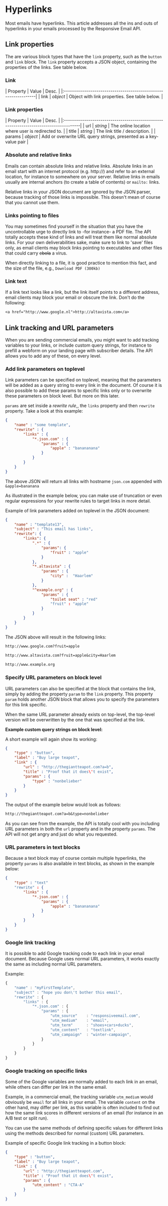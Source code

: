 # Hyperlinks

Most emails have hyperlinks. This article addresses all the ins and outs of 
hyperlinks in your emails processed by the Responsive Email API.

## Link properties

The are various block types that have the `link` property, such as the `button` 
and `link` block. The `link` property accepts a JSON object, containing 
the properties of the links. See table below.

### Link

| Property | Value | Desc.                                        |
|:----------------------------------------------------------------|
| link | _object_ | Object with link properties. See table below. |

### Link properties

| Property | Value | Desc.                                                              |
|:--------------------------------------------------------------------------------------|
| url | _string_ | The online location where user is redirected to.                     |
| title | _string_ | The link title / description.                                      |
| params | _object_ | Add or overwrite URL query strings, presented as a key-value pair |

### Absolute and relative links

Emails can contain absolute links and relative links. Absolute links in an email 
start with an internet protocol (e.g. http://) and refer to an external location, 
for instance to somewhere on your server. Relative links in emails usually are 
internal anchors (to create a table of contents) or `mailto:` links.

Relative links in your JSON document are ignored by the JSON parser, because 
tracking of those links is impossible. This doesn't mean of course that you 
cannot use them.

### Links pointing to files

You may sometimes find yourself in the situation that you have the uncontrollable 
urge to directly link to -for instance- a PDF file. The API totally accepts these 
kind of links and will treat them like normal absolute links. For your own 
deliverabilities sake, make sure to link to 'save' files only, as email clients 
may block links pointing to executables and other files that could carry 
~~ebola~~ a virus.

When directly linking to a file, it is good practice to mention this fact, and 
the size of the file, e.g., `Download PDF (300kb)`

### Link text

If a link text looks like a link, but the link itself points to a different 
address, email clients may block your email or obscure the link. Don't do the 
following:

```txt
<a href="http://www.google.nl">http://altavista.com</a>
```

## Link tracking and URL parameters

When you are sending commercial emails, you might want to add tracking variables 
to your links, or include custom query strings, for instance to prefill a webform 
on your landing page with subscriber details. The API allows you to add any of 
these, on every level.

### Add link parameters on toplevel

Link parameters can be specified on toplevel, meaning that the parameters will 
be added as a query string to every link in the document. Of course it is also 
possible to add these params to specific links only or to overwrite these 
parameters on block level. But more on this later.

`params` are set inside a _rewrite rule_,, the `links` property and then `rewrite` 
property. Take a look at this example:

```json
{
    "name" : "some template", 
    "rewrite" : {
        "links" : {
            "*.json.com" : {
                "params" : {
                    "apple" : "banananana"
                }
            }
        }
    }
}
```

The above JSON will return all links with hostname `json.com` appended with 
`&apple=bananana`

As illustrated in the example below, you can make use of truncation or even 
regular expressions for your rewrite rules to target links in more detail.

Example of link parameters added on toplevel in the JSON document:

```json
{
    "name" : "template13",
    "subject" : "This email has links",
    "rewrite": {
        "links": {
            ".*" : {
                "params": {
                    "fruit" : "apple"
                }
            },
            "*.altavista" : {
                "params" : {
                    "city" :  "Haarlem"
                }
            },
            "^example.org" : {
                "params" : {
                    "toilet seat" : "red"
                    "fruit" : "apple"
                }
            }
        }
    }
}
```

The JSON above will result in the following links:

```txt
http://www.google.com?fruit=apple

http://www.altavista.com?fruit=apple&city=Haarlem
    
http://www.example.org
```


### Specify URL parameters on block level

URL parameters can also be specified at the block that contains the link, simply 
by adding the property `param` to the `link` property. This property `param` 
holds another JSON block that allows you to specify the parameters for this link 
specific.

When the same URL parameter already exists on top-level, the top-level version 
will be overwritten by the one that was specified at the link.

**Example custom query strings on block level:**

A short example will again show its working:

```json
{
    "type" : "button",
    "label" : "Buy large teapot",
    "link" : {
        "url" : "http://thegiantteapot.com?a=b",
        "title" : "Proof that it does\'t exist",
        "params" : {
            "type" : "nonbelieber"
        }
    }
}
```

The output of the example below would look as follows:

```txt
http://thegiantteapot.com?a=b&type=nonbelieber
```

As you can see from the example, the API is totally cool with you including URL 
parameters in both the `url` property and in the property `params`. The API will 
not get angry and just do what you requested.

### URL parameters in text blocks

Because a text block may of course contain multiple hyperlinks, the property 
`params` is also available in text blocks, as shown in the example below:

```json
{
    "type" : "text"
    "rewrite" : {
        "links" : {
            "*.json.com" : {
                "params" : {
                    "apple" : "banananana"
                }
            }
        }
    }
}
```

### Google link tracking

It is possible to add Google tracking code to each link in your email document. 
Because Google uses normal URL parameters, it works exactly the same as including 
normal URL parameters.

Example:

```javascript
{
    "name" : "myFirstTemplate",
    "subject" : "hope you don\'t bother this email",
    "rewrite" : {
        "links" : {
            "*.json.com" : {
                "params" : {
                    "utm_source"    : "responsiveemail.com",
                    "utm_medium"    : "email",
                    "utm_term"      : "shoes+cars+ducks",
                    "utm_content"   : "textlink",
                    "utm_campaign"  : "winter-campaign",
                }
            }
        }
    }
}
```

### Google tracking on specific links

Some of the Google variables are normally added to each link in an email, while 
others can differ per link in the same email.

Example, in a commercial email, the tracking variable `utm_medium` would obviously 
be `email` for all links in your email. The variable `content` on the other hand, 
may differ per link, as this variable is often included to find out how the same 
link scores in different versions of an email (for instance in an A/B test or split run).

You can use the same methods of defining specific values for different links 
using the methods described for normal (custom) URL parameters.

Example of specific Google link tracking in a button block:

```json
{
    "type" : "button",
    "label" : "Buy large teapot",
    "link" : {
        "url" : "http://thegiantteapot.com",
        "title" : "Proof that it does\'t exist",
        "params" : {
            "utm_content" : "CTA-A"
        }
    }
}
```
